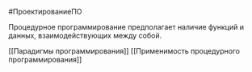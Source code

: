 #ПроектированиеПО 

Процедурное программирование предполагает наличие функций и данных, взаимодействующих между собой.

[[Парадигмы программирования]]
[[Применимость процедурного программирования]]